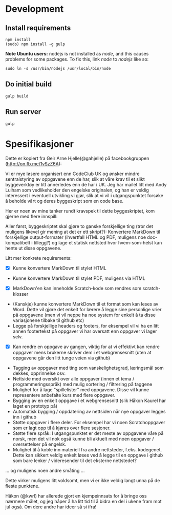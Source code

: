 # Development

## Install requirements
```
npm install
(sudo) npm install -g gulp
```
**Note Ubuntu users:** nodejs is not installed as *node*, and this causes problems for some packages. To fix this, link *node* to *nodejs* like so:
```
sudo ln -s /usr/bin/nodejs /usr/local/bin/node
```

## Do initial build
`gulp build`

## Run server
`gulp`


# Spesifikasjoner
Dette er kopiert fra Geir Arne Hjelle(@gahjelle) på facebookgruppen (http://on.fb.me/1vSzZ6A):

Vi er mye løsere organisert enn CodeClub UK og ønsker mindre sentralstyring av oppgavene enn de har, slik at våre krav til et slikt byggeverktøy er litt annerledes enn de har i UK. Jeg har mailet litt med Andy Lulham som vedlikeholder den engelske originalen, og han er veldig interessert i eventuell utvikling vi gjør, slik at vi vil i utgangspunktet forsøke å beholde vårt og deres byggeskript som en code base.

Her er noen av mine tanker rundt kravspek til dette byggeskriptet, kom gjerne med flere innspill:

Aller først, byggeskriptet skal gjøre to ganske forskjellige ting (tror det muligens likevel gir mening at det er ett skript?): Konvertere MarkDown til forskjellige output-formater (ihvertfall HTML og PDF, muligens noe doc-kompatibelt i tillegg?) og lage et statisk nettsted hvor hvem-som-helst kan hente ut disse oppgavene.

Litt mer konkrete requirements:
- [x] Kunne konvertere MarkDown til stylet HTML
- Kunne konvertere MarkDown til stylet PDF, muligens via HTML
- [x] MarkDown'en kan inneholde Scratch-kode som rendres som scratch-klosser
- (Kanskje) kunne konvertere MarkDown til et format som kan leses av Word. Dette vil gjøre det enkelt for lærere å legge sine personlige vrier på oppgavene (men vi vil neppe ha noe system for enkelt å ta disse variasjonene tilbake til github etc)
- Legge på forskjellige headers og footers, for eksempel vil vi ha en litt annen footertekst på oppgaver vi har oversatt enn oppgaver vi lager selv.
- [x] Kan rendre en oppgave av gangen, viktig for at vi effektivt kan rendre oppgaver mens brukerne skriver dem i et webgrensesnitt (uten at oppgavene går den litt tunge veien via github)
- Tagging av oppgaver med ting som vanskelighetsgrad, læringsmål som dekkes, opprinnelse osv.
- Nettside med oversikt over alle oppgaver (innen et tema / programmeringsspråk) med mulig sortering / filtrering på taggene
- Mulighet for å lage "spillelister" med oppgavene. Disse vil kunne representere anbefalte kurs med flere oppgaver.
- Bygging av en enkelt oppgave i et webgrensesnitt (slik Håkon Kaurel har laget en prototyp på)
- Automatisk bygging / oppdatering av nettsiden når nye oppgaver legges inn i github
- Støtte oppgaver i flere deler. For eksempel har vi noen Scratchoppgaver som er lagt opp til å kjøres over flere sesjoner.
- Støtte flere språk: I utgangspunktet er det meste av oppgavene våre på norsk, men det vil nok også kunne bli aktuelt med noen oppgaver / oversettelser på engelsk.
- Mulighet til å koble inn materiell fra andre nettsteder, f.eks. kodegenet. Dette kan sikkert veldig enkelt løses ved å legge til en oppgave i github som bare lenker / videresender til det eksterne nettstedet?

... og muligens noen andre småting ...

Dette virker muligens litt voldsomt, men vi er ikke veldig langt unna på de fleste punktene.

Håkon (@kwrl) har allerede gjort en kjempeinnsats for å bringe oss nærmere målet, og jeg håper å ha litt tid til å bidra en del i ukene fram mot jul også. Om dere andre har ideer så si ifra!
